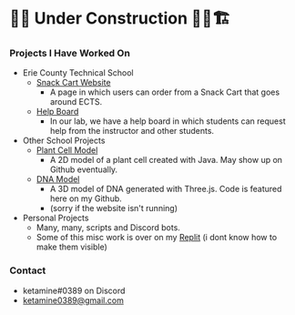 # 🚧🔨 Under Construction 👷‍♂️🏗

### Projects I Have Worked On

- Erie County Technical School
  - [Snack Cart Website](https://ects-computerprogramming.com/ECTSSnackCart/)
    - A page in which users can order from a Snack Cart that goes around ECTS.
  - [Help Board](https://ects-computerprogramming.com/ClassCompanions/DigitalHelpBoard/)
    - In our lab, we have a help board in which students can request help from the instructor and other students.
- Other School Projects
  - [Plant Cell Model](https://app.codingrooms.com/w/Z8IfveBlMdUe)
    - A 2D model of a plant cell created with Java. May show up on Github eventually.
  - [DNA Model](https://ballsmp.ddns.net/other/school-projects/biology/DNA_model/)
    - A 3D model of DNA generated with Three.js. Code is featured here on my Github.
    - (sorry if the website isn't running)
- Personal Projects
  - Many, many, scripts and Discord bots.
  - Some of this misc work is over on my [Replit](https://replit.com/@ketamine0389) (i dont know how to make them visible)

<!-- # Introduction
Howdy howdy ho, I'm @ketamine0389.
<br>
<code>code</code>

# Information

## Language Experience
I'm most experienced in Java, JavaScript, PHP, and VB.net (SQL too, but that doesn't really count).

## Current Work

Working on learning more PHP security as well as diving into HTML5's WebSocket api.

## Links
- [Website](http://ballsmp.ddns.net/)
- [Discord Server](https://discord.gg/mwwzq3C)
- Portfolio (not yet uploaded) -->

### Contact

- ketamine#0389 on Discord
- ketamine0389@gmail.com

<!---
- 👋 Hi, I’m @ketamine0389
- 👀 I’m interested in ...
- 🌱 I’m currently learning ...
- 💞️ I’m looking to collaborate on ...
- 📫 How to reach me ...
--->
<!---
ketamine0389/ketamine0389 is a ✨ special ✨ repository because its `README.md` (this file) appears on your GitHub profile.
You can click the Preview link to take a look at your changes.
--->
